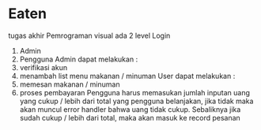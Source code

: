 # Eaten
tugas akhir Pemrograman visual
ada 2 level Login
  1. Admin
  2. Pengguna
Admin dapat melakukan :
  1. verifikasi akun
  2. menambah list menu makanan / minuman
User dapat melakukan : 
  1. memesan makanan / minuman
  2. proses pembayaran
Pengguna harus memasukan jumlah inputan uang yang cukup / lebih dari total yang pengguna belanjakan, jika tidak maka akan muncul error handler
bahwa uang tidak cukup. Sebaliknya jika sudah cukup / lebih dari total, maka akan masuk ke record pesanan
